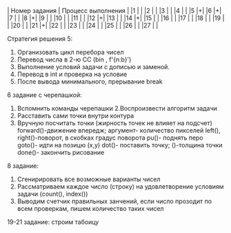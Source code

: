 | Номер задания | Процесс выполнения |
|1 | |
|2 | |
|3 | |
|4 | |
|5 |+|
|6 |+|
|7 | |
|8 |+|
|9 | |
|10 | |
|11 | |
|12 |+|
|13 | |
|14 |+|
|15 | |
|16 | |
|17 | |
|18 | |
|19 | |
|20 | |
|21 |+|
|22 | |
|23 | |
|24 | |
|25 | |
|26 | |
|27 | |


Стратегия решения 5:
1. Организовать цикл перебора чисел
2. Перевод числа в 2-ю СС (bin , f'{n:b}')
3. Выполнение условий задачи с дописью и заменой.
4. Перевод в int и проверка на условие
5. После вывода минимального, прерывание break

6 задание с черепашкой:
1. Вспомнить команды черепашки
2.Воспроизвести алгоритм задачи
3. Расставить сами точки внутри контура
4. Вручную посчитать точки
(жирность точек не влияет на подсчет)
forward()-движение впередж; аргумент- количество пикселей 
left(), right()-поворот, в скобках градус поворота 
pu()- поднять перо 
goto()- идти на позицю (x,y)
dot()- поставить точку; ()-толщина точки
done()- закончить рисование 

8 задание:
1. Сгенирировать все возможные варианты чисел 
2. Рассматриваем каждое число (строку) на удовлетворение условиям задачи (count(), index())
3. Выводим счетчик правильных занчений, если число прозодит по всем проверкам, пишем количество таких чисел


19-21 задание:
строим табоицу 

